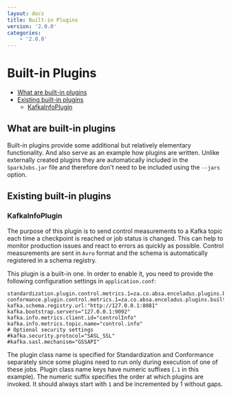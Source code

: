 ```yaml
---
layout: docs
title: Built-in Plugins
version: '2.0.0'
categories:
    - '2.0.0'
---
```

Built-in Plugins
================

<!-- toc -->
- [What are built-in plugins](#what-are-built-in-plugins)
- [Existing built-in plugins](#existing-built-in-plugins)
  - [KafkaInfoPlugin](#kafkainfoplugin)
<!-- tocstop -->

What are built-in plugins
-------------------------

Built-in plugins provide some additional but relatively elementary functionality. And also serve as an example how plugins 
are written. Unlike externally created plugins they are automatically included in the `SparkJobs.jar` file and therefore 
don't need to be included using the `--jars` option.

Existing built-in plugins
-------------------------

### KafkaInfoPlugin

The purpose of this plugin is to send control measurements to a Kafka topic each time a checkpoint is reached or job
status is changed. This can help to monitor production issues and react to errors as quickly as possible.
Control measurements are sent in `Avro` format and the schema is automatically registered in a schema registry.

This plugin is a built-in one. In order to enable it, you need to provide the following configuration settings in
`application.conf`:
```
standardization.plugin.control.metrics.1=za.co.absa.enceladus.plugins.builtin.controlinfo.mq.kafka.KafkaInfoPlugin
conformance.plugin.control.metrics.1=za.co.absa.enceladus.plugins.builtin.controlinfo.mq.kafka.KafkaInfoPlugin
kafka.schema.registry.url:"http://127.0.0.1:8081"
kafka.bootstrap.servers="127.0.0.1:9092"
kafka.info.metrics.client.id="controlInfo"
kafka.info.metrics.topic.name="control.info"
# Optional security settings
#kafka.security.protocol="SASL_SSL"
#kafka.sasl.mechanism="GSSAPI"
```

The plugin class name is specified for Standardization and Conformance separately since some plugins need to run only
during execution of one of these jobs. Plugin class name keys have numeric suffixes (`.1` in this example). The numeric
suffix specifies the order at which plugins are invoked. It should always start with `1` and be incremented by 1 without
gaps.
